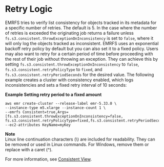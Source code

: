 # Retry Logic<a name="emrfs-retry-logic"></a>

EMRFS tries to verify list consistency for objects tracked in its metadata for a specific number of retries\. The default is 5\. In the case where the number of retries is exceeded the originating job returns a failure unless `fs.s3.consistent.throwExceptionOnInconsistency` is set to `false`, where it will only log the objects tracked as inconsistent\. EMRFS uses an exponential backoff retry policy by default but you can also set it to a fixed policy\. Users may also want to retry for a certain period of time before proceeding with the rest of their job without throwing an exception\. They can achieve this by setting `fs.s3.consistent.throwExceptionOnInconsistency` to `false`, `fs.s3.consistent.retryPolicyType` to `fixed`, and `fs.s3.consistent.retryPeriodSeconds` for the desired value\. The following example creates a cluster with consistency enabled, which logs inconsistencies and sets a fixed retry interval of 10 seconds:

**Example Setting retry period to a fixed amount**  

```
aws emr create-cluster --release-label emr-5.33.0 \
--instance-type m5.xlarge --instance-count 1 \
--emrfs Consistent=true,Args=[fs.s3.consistent.throwExceptionOnInconsistency=false, fs.s3.consistent.retryPolicyType=fixed,fs.s3.consistent.retryPeriodSeconds=10] --ec2-attributes KeyName=myKey
```

**Note**  
Linux line continuation characters \(\\\) are included for readability\. They can be removed or used in Linux commands\. For Windows, remove them or replace with a caret \(^\)\.

For more information, see [Consistent View](emr-plan-consistent-view.md)\.